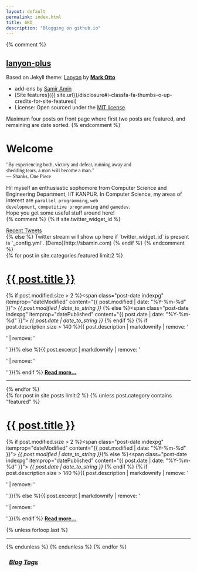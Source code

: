 ```yaml
---
layout: default
permalink: index.html
title: AKD
description: "Blogging on github.io"
---
```

{% comment %}
## [lanyon-plus](https://github.com/dyndna/lanyon-plus)

Based on Jekyll theme: [Lanyon](http://lanyon.getpoole.com) by [**Mark Otto**](https://github.com/mdo)

* add-ons by [Samir Amin](http://sbamin.com)
* [Site features]({{ site.url}}/disclosure#i-classfa-fa-thumbs-o-up-credits-for-site-featuresi)
* License: Open sourced under the [MIT license](http://sbamin.com/disclosure/#theme-major-credit--license). 

Maximum four posts on front page where first two posts are featured, and remaining are date sorted.
{% endcomment %}
# **Welcome**
<i class="fa fa-quote-left fa-2x fa-pull-left fa-border" aria-hidden="true"></i><span style="font-family:Arizonia;font-size:100%">"By experiencing both, victory and defeat, running away and<br>	 shedding tears, a man will become a man."<br>&mdash;&nbsp;Shanks, One Piece</span>

<!--p style="text-align:right"><span style="font-style:italic">Quote<br>"By experiencing both, victory and defeat, running away and<br>	 shedding tears, a man will become a man."</span><br> <span style="font-style:italic">&mdash;&nbsp;Shanks, One Piece</span> </p-->
Hi! myself an enthusiastic sophomore from Computer Science and Engineering Department, IIT KANPUR. In Computer Science, my areas of interest are <code>parallel programming</code>, <code>web development</code>, <code>competitive programming</code> and <code>gamedev</code>.<br> Hope you get some useful stuff around here!<br>
{% comment %}
{% if site.twitter_widget_id %}
<div class="text-tweets">
<div class="tweets">
<a class="twitter-timeline"
  data-dnt="true"
  width="600"
  height="250"
  href="https://twitter.com/{{ site.owner.twitter }}"
  data-widget-id="{{ site.twitter_widget_id }}"
  data-tweet-limit="2"
  data-chrome="noheader nofooter noborders noscrollbar transparent">
  Recent Tweets</a>
</div>
<script>
    !function(d,s,id){var js,fjs=d.getElementsByTagName(s)[0],p=/^http:/.test(d.location)?'http':'https';if(!d.getElementById(id)){js=d.createElement(s);js.id=id;js.src=p+"://platform.twitter.com/widgets.js";fjs.parentNode.insertBefore(js,fjs);}}(document,"script","twitter-wjs");
</script>
</div>
{% else %}
Twitter stream will show up here if `twitter_widget_id` is present is `_config.yml`. [Demo](http://sbamin.com)
{% endif %}
{% endcomment %}

<div class="posts">
  {% for post in site.categories.featured limit:2 %}
  <div class="post">
    <h1 class="post-title">
      <a href="{{ site.url }}{{ post.url }}">
        {{ post.title }}
      </a>
    </h1>

  {% if post.modified.size > 2 %}<span class="post-date indexpg" itemprop="dateModified" content="{{ post.modified | date: "%Y-%m-%d" }}"><i class="fa fa-edit" title="Last updated"> {{ post.modified | date_to_string }}</i> <a href="{{ site.url }}/featured" title="Featured posts"><i class="fa fa-paperclip" title="Featured" class="social-icons"></i></a></span>{% else %}<span class="post-date indexpg" itemprop="datePublished" content="{{ post.date | date: "%Y-%m-%d" }}"><i class="fa fa-calendar" title="Date published"> {{ post.date | date_to_string }}</i> <a href="{{ site.url }}/featured#disqus_thread" title="Featured posts"><i class="fa fa-paperclip" title="Featured" class="social-icons"></i></a></span>
{% endif %}
 {% if post.description.size > 140 %}{{ post.description | markdownify | remove: '<p>' | remove: '</p>' }}{% else %}{{ post.excerpt | markdownify | remove: '<p>' | remove: '</p>' }}{% endif %} <a href="{{ site.url }}{{ post.url }}" title="Read more"><strong>Read more...</strong></a>
  </div>
  <hr class="transp">
  {% endfor %}
</div>

<div class="posts">
  {% for post in site.posts limit:2 %}
  {% unless post.category contains "featured" %}
  <div class="post">
    <h1 class="post-title">
      <a href="{{ site.url }}{{ post.url }}">
        {{ post.title }}
      </a>
    </h1>

  {% if post.modified.size > 2 %}<span class="post-date indexpg" itemprop="dateModified" content="{{ post.modified | date: "%Y-%m-%d" }}"><i class="fa fa-edit" title="Last updated"> {{ post.modified | date_to_string }}</i></span>{% else %}<span  class="post-date indexpg" itemprop="datePublished" content="{{ post.date | date: "%Y-%m-%d" }}"><i class="fa fa-calendar" title="Date published"> {{ post.date | date_to_string }}</i></span>
{% endif %}
 {% if post.description.size > 140 %}{{ post.description | markdownify | remove: '<p>' | remove: '</p>' }}{% else %}{{ post.excerpt | markdownify | remove: '<p>' | remove: '</p>' }}{% endif %} <a href="{{ site.url }}{{ post.url }}" title="Read more"><strong>Read more...</strong></a>
  </div>
  {% unless forloop.last %}<hr class="transp">{% endunless %}
  {% endunless %}
  {% endfor %}
</div>
<h3 class="post-title">
<div class="pagination" style="margin: 0.5rem;">
    <a class="pagination-item older" href="{{ site.url }}/blog"><i class="fa fa-edit"> Blog</i></a>
    <a class="pagination-item newer" href="{{ site.url }}/tags"><i class="fa fa-tags"> Tags</i></a>
</div>
</h3>
